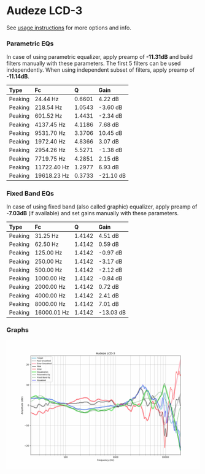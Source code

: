 # Audeze LCD-3
See [usage instructions](https://github.com/jaakkopasanen/AutoEq#usage) for more options and info.

### Parametric EQs
In case of using parametric equalizer, apply preamp of **-11.31dB** and build filters manually
with these parameters. The first 5 filters can be used independently.
When using independent subset of filters, apply preamp of **-11.14dB**.

| Type    | Fc          |      Q | Gain      |
|:--------|:------------|:-------|:----------|
| Peaking | 24.44 Hz    | 0.6601 | 4.22 dB   |
| Peaking | 218.54 Hz   | 1.0543 | -3.60 dB  |
| Peaking | 601.52 Hz   | 1.4431 | -2.34 dB  |
| Peaking | 4137.45 Hz  | 4.1186 | 7.68 dB   |
| Peaking | 9531.70 Hz  | 3.3706 | 10.45 dB  |
| Peaking | 1972.40 Hz  | 4.8366 | 3.07 dB   |
| Peaking | 2954.26 Hz  | 5.5271 | -1.38 dB  |
| Peaking | 7719.75 Hz  | 4.2851 | 2.15 dB   |
| Peaking | 11722.40 Hz | 1.2977 | 6.93 dB   |
| Peaking | 19618.23 Hz | 0.3733 | -21.10 dB |

### Fixed Band EQs
In case of using fixed band (also called graphic) equalizer, apply preamp of **-7.03dB**
(if available) and set gains manually with these parameters.

| Type    | Fc          |      Q | Gain      |
|:--------|:------------|:-------|:----------|
| Peaking | 31.25 Hz    | 1.4142 | 4.51 dB   |
| Peaking | 62.50 Hz    | 1.4142 | 0.59 dB   |
| Peaking | 125.00 Hz   | 1.4142 | -0.97 dB  |
| Peaking | 250.00 Hz   | 1.4142 | -3.17 dB  |
| Peaking | 500.00 Hz   | 1.4142 | -2.12 dB  |
| Peaking | 1000.00 Hz  | 1.4142 | -0.84 dB  |
| Peaking | 2000.00 Hz  | 1.4142 | 0.72 dB   |
| Peaking | 4000.00 Hz  | 1.4142 | 2.41 dB   |
| Peaking | 8000.00 Hz  | 1.4142 | 7.01 dB   |
| Peaking | 16000.01 Hz | 1.4142 | -13.03 dB |

### Graphs
![](./Audeze%20LCD-3.png)